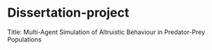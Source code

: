 # Dissertation-project
Title: Multi-Agent Simulation of Altruistic Behaviour in Predator-Prey Populations
